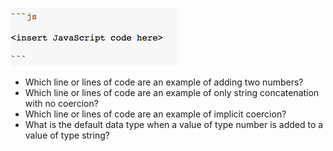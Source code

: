 ![](images/image_002.png)

* Which line or lines of code are an example of adding two numbers?
* Which line or lines of code are an example of only string concatenation with no coercion?
* Which line or lines of code are an example of implicit coercion?
* What is the default data type when a value of type number is added to a value of type string?